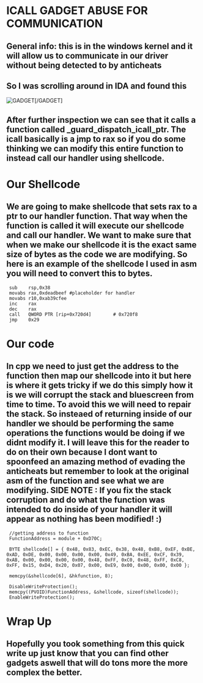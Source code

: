 # ICALL GADGET ABUSE FOR COMMUNICATION
## General info: this is in the windows kernel and it will allow us to communicate in our driver without being detected to by anticheats
## So I was scrolling around in IDA and found this 
![GADGET](https://imgur.com/a/td0qs48)[/GADGET]
## After further inspection we can see that it calls a function called _guard_dispatch_icall_ptr. The icall basically is a jmp to rax so if you do some thinking we can modify this entire function to instead call our handler using shellcode.

# Our Shellcode
## We are going to make shellcode that sets rax to a ptr to our handler function. That way when the function is called it will execute our shellcode and call our handler. We want to make sure that when we make our shellcode it is the exact same size of bytes as the code we are modifying. So here is an example of the shellcode I used in asm you will need to convert this to bytes.
```
 sub    rsp,0x38
 movabs rax,0xdeadbeef #placeholder for handler
 movabs r10,0xab39cfee
 inc    rax
 dec    rax
 call   QWORD PTR [rip+0x720d4]        # 0x720f8
 jmp    0x29
```

# Our code
## In cpp we need to just get the address to the function then map our shellcode into it but here is where it gets tricky if we do this simply how it is we will corrupt the stack and bluescreen from time to time. To avoid this we will need to repair the stack. So insteaed of returning inside of our handler we should be performing the same operations the functions would be doing if we didnt modify it. I will leave this for the reader to do on their own because I dont want to spoonfeed an amazing method of evading the anticheats but remember to look at the original asm of the function and see what we are modifying. SIDE NOTE : If you fix the stack corruption and do what the function was intended to do inside of your handler it will appear as nothing has been modified! :)
```
 //getting address to function
 FunctionAddress = module + 0xD70C; 
  
 BYTE shellcode[] = { 0x48, 0x83, 0xEC, 0x38, 0x48, 0xB8, 0xEF, 0xBE, 0xAD, 0xDE, 0x00, 0x00, 0x00, 0x00, 0x49, 0xBA, 0xEE, 0xCF, 0x39, 0xAB, 0x00, 0x00, 0x00, 0x00, 0x48, 0xFF, 0xC0, 0x48, 0xFF, 0xC8, 0xFF, 0x15, 0xD4, 0x20, 0x07, 0x00, 0xE9, 0x00, 0x00, 0x00, 0x00 };

 memcpy(&shellcode[6], &hkfunction, 8);

 DisableWriteProtection();
 memcpy((PVOID)FunctionAddress, &shellcode, sizeof(shellcode));
 EnableWriteProtection();

```

# Wrap Up
## Hopefully you took something from this quick write up just know that you can find other gadgets aswell that will do tons more the more complex the better. 
